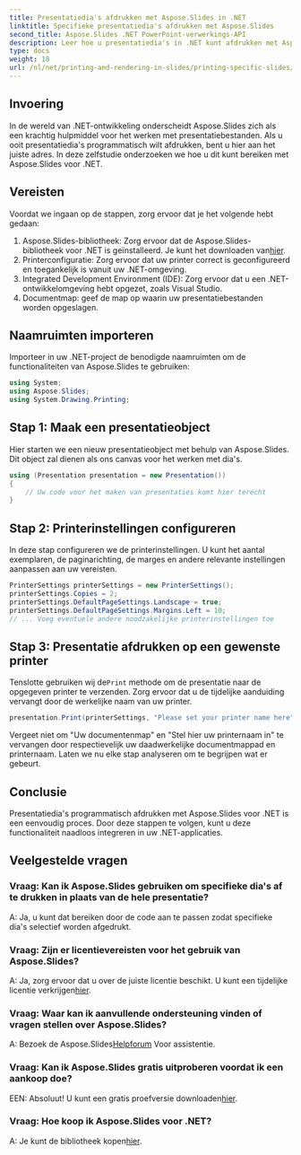 ```yaml
---
title: Presentatiedia's afdrukken met Aspose.Slides in .NET
linktitle: Specifieke presentatiedia's afdrukken met Aspose.Slides
second_title: Aspose.Slides .NET PowerPoint-verwerkings-API
description: Leer hoe u presentatiedia's in .NET kunt afdrukken met Aspose.Slides. Stapsgewijze handleiding voor ontwikkelaars. Download de bibliotheek en begin vandaag nog met afdrukken.
type: docs
weight: 18
url: /nl/net/printing-and-rendering-in-slides/printing-specific-slides/
---
```

## Invoering
In de wereld van .NET-ontwikkeling onderscheidt Aspose.Slides zich als een krachtig hulpmiddel voor het werken met presentatiebestanden. Als u ooit presentatiedia's programmatisch wilt afdrukken, bent u hier aan het juiste adres. In deze zelfstudie onderzoeken we hoe u dit kunt bereiken met Aspose.Slides voor .NET.
## Vereisten
Voordat we ingaan op de stappen, zorg ervoor dat je het volgende hebt gedaan:
1.  Aspose.Slides-bibliotheek: Zorg ervoor dat de Aspose.Slides-bibliotheek voor .NET is geïnstalleerd. Je kunt het downloaden van[hier](https://releases.aspose.com/slides/net/).
2. Printerconfiguratie: Zorg ervoor dat uw printer correct is geconfigureerd en toegankelijk is vanuit uw .NET-omgeving.
3. Integrated Development Environment (IDE): Zorg ervoor dat u een .NET-ontwikkelomgeving hebt opgezet, zoals Visual Studio.
4. Documentmap: geef de map op waarin uw presentatiebestanden worden opgeslagen.
## Naamruimten importeren
Importeer in uw .NET-project de benodigde naamruimten om de functionaliteiten van Aspose.Slides te gebruiken:
```csharp
using System;
using Aspose.Slides;
using System.Drawing.Printing;
```
## Stap 1: Maak een presentatieobject
Hier starten we een nieuw presentatieobject met behulp van Aspose.Slides. Dit object zal dienen als ons canvas voor het werken met dia's.
```csharp
using (Presentation presentation = new Presentation())
{
    // Uw code voor het maken van presentaties komt hier terecht
}
```
## Stap 2: Printerinstellingen configureren
In deze stap configureren we de printerinstellingen. U kunt het aantal exemplaren, de paginarichting, de marges en andere relevante instellingen aanpassen aan uw vereisten.
```csharp
PrinterSettings printerSettings = new PrinterSettings();
printerSettings.Copies = 2;
printerSettings.DefaultPageSettings.Landscape = true;
printerSettings.DefaultPageSettings.Margins.Left = 10;
// ... Voeg eventuele andere noodzakelijke printerinstellingen toe
```
## Stap 3: Presentatie afdrukken op een gewenste printer
 Tenslotte gebruiken wij de`Print` methode om de presentatie naar de opgegeven printer te verzenden. Zorg ervoor dat u de tijdelijke aanduiding vervangt door de werkelijke naam van uw printer.
```csharp
presentation.Print(printerSettings, "Please set your printer name here");
```
Vergeet niet om "Uw documentenmap" en "Stel hier uw printernaam in" te vervangen door respectievelijk uw daadwerkelijke documentmappad en printernaam.
Laten we nu elke stap analyseren om te begrijpen wat er gebeurt.
## Conclusie
Presentatiedia's programmatisch afdrukken met Aspose.Slides voor .NET is een eenvoudig proces. Door deze stappen te volgen, kunt u deze functionaliteit naadloos integreren in uw .NET-applicaties.
## Veelgestelde vragen
### Vraag: Kan ik Aspose.Slides gebruiken om specifieke dia's af te drukken in plaats van de hele presentatie?
A: Ja, u kunt dat bereiken door de code aan te passen zodat specifieke dia's selectief worden afgedrukt.
### Vraag: Zijn er licentievereisten voor het gebruik van Aspose.Slides?
 A: Ja, zorg ervoor dat u over de juiste licentie beschikt. U kunt een tijdelijke licentie verkrijgen[hier](https://purchase.aspose.com/temporary-license/).
### Vraag: Waar kan ik aanvullende ondersteuning vinden of vragen stellen over Aspose.Slides?
 A: Bezoek de Aspose.Slides[Helpforum](https://forum.aspose.com/c/slides/11) Voor assistentie.
### Vraag: Kan ik Aspose.Slides gratis uitproberen voordat ik een aankoop doe?
 EEN: Absoluut! U kunt een gratis proefversie downloaden[hier](https://releases.aspose.com/).
### Vraag: Hoe koop ik Aspose.Slides voor .NET?
 A: Je kunt de bibliotheek kopen[hier](https://purchase.aspose.com/buy).